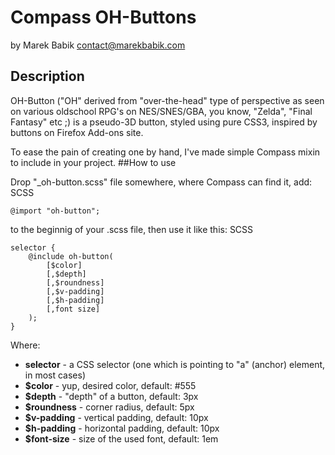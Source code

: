 # Compass OH-Buttons

by Marek Babik <contact@marekbabik.com>

## Description

OH-Button ("OH" derived from "over-the-head" type of perspective as seen on various oldschool RPG's on NES/SNES/GBA, you know, "Zelda", "Final Fantasy" etc ;) is a pseudo-3D button, styled using pure CSS3, inspired by buttons on Firefox Add-ons site.

To ease the pain of creating one by hand, I've made simple Compass mixin to include in your project.
##How to use

Drop "_oh-button.scss" file somewhere, where Compass can find it, add:
SCSS

    @import "oh-button";

to the beginnig of your .scss file, then use it like this:
SCSS

    selector {
        @include oh-button(
            [$color]
            [,$depth]
            [,$roundness]
            [,$v-padding]
            [,$h-padding]
            [,font size]
        );
    }
	

Where:

* **selector** - a CSS selector (one which is pointing to "a" (anchor) element, in most cases)
* **$color** - yup, desired color, default: #555
* **$depth** - "depth" of a button, default: 3px
* **$roundness** - corner radius, default: 5px
* **$v-padding** - vertical padding, default: 10px
* **$h-padding** - horizontal padding, default: 10px
* **$font-size** - size of the used font, default: 1em

